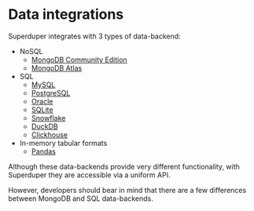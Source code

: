 # Data integrations

Superduper integrates with 3 types of data-backend:

- NoSQL
    - [MongoDB Community Edition](https://www.mongodb.com/try/download/community)
    - [MongoDB Atlas](https://www.mongodb.com/products/platform/atlas-database)
- SQL
    - [MySQL](https://www.mysql.com/)
    - [PostgreSQL](https://www.postgresql.org/)
    - [Oracle](https://www.oracle.com/database/)
    - [SQLite](https://www.sqlite.org/)
    - [Snowflake](https://www.snowflake.com/en/)
    - [DuckDB](https://duckdb.org/)
    - [Clickhouse](https://clickhouse.com/)
- In-memory tabular formats
    - [Pandas](https://pandas.pydata.org/docs/)

Although these data-backends provide very different functionality, 
with Superduper they are accessible via a uniform API.

However, developers should bear in mind that there are a few 
differences between MongoDB and SQL data-backends.


